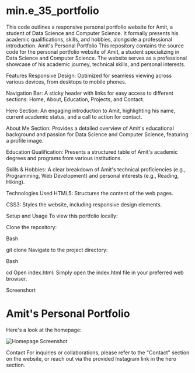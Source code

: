 # min.e_35_portfolio
This code outlines a responsive personal portfolio website for Amit, a student of Data Science and Computer Science. It formally presents his academic qualifications, skills, and hobbies, alongside a professional introduction.
Amit's Personal Portfolio
This repository contains the source code for the personal portfolio website of Amit, a student specializing in Data Science and Computer Science. The website serves as a professional showcase of his academic journey, technical skills, and personal interests.

Features
Responsive Design: Optimized for seamless viewing across various devices, from desktops to mobile phones.

Navigation Bar: A sticky header with links for easy access to different sections: Home, About, Education, Projects, and Contact.

Hero Section: An engaging introduction to Amit, highlighting his name, current academic status, and a call to action for contact.

About Me Section: Provides a detailed overview of Amit's educational background and passion for Data Science and Computer Science, featuring a profile image.

Education Qualification: Presents a structured table of Amit's academic degrees and programs from various institutions.

Skills & Hobbies: A clear breakdown of Amit's technical proficiencies (e.g., Programming, Web Development) and personal interests (e.g., Reading, Hiking).

Technologies Used
HTML5: Structures the content of the web pages.

CSS3: Styles the website, including responsive design elements.

Setup and Usage
To view this portfolio locally:

Clone the repository:

Bash

git clone <repository-url>
Navigate to the project directory:

Bash

cd <repository-name>
Open index.html:
Simply open the index.html file in your preferred web browser.

Screenshort
# Amit's Personal Portfolio
Here's a look at the homepage:

![Homepage Screenshot](assets/screenshort.png)

Contact
For inquiries or collaborations, please refer to the "Contact" section on the website, or reach out via the provided Instagram link in the hero section.
